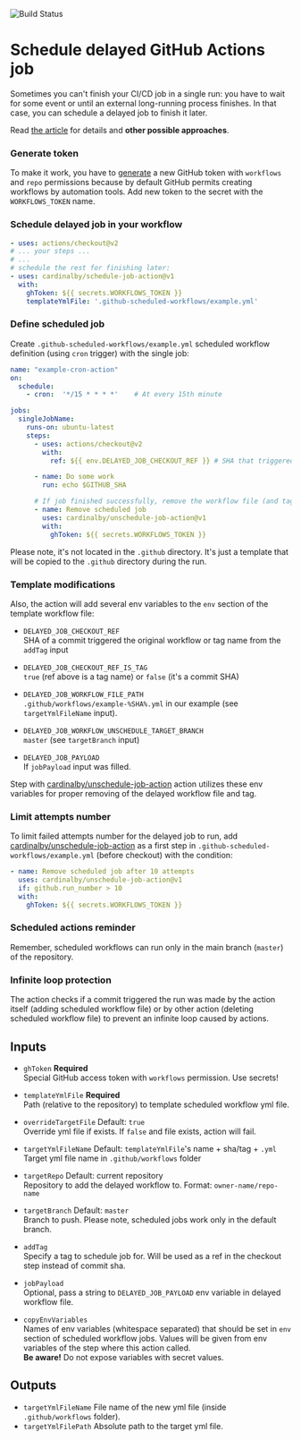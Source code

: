 ![Build Status](https://github.com/cardinalby/schedule-job-action/workflows/build-test/badge.svg)

# Schedule delayed GitHub Actions job

Sometimes you can't finish your CI/CD job in a single run: you have to wait for some event or 
until an external long-running process finishes. In that case, you can schedule a delayed job 
to finish it later. 

Read [the article](https://cardinalby.github.io/blog/post/github-actions/implementing-deferred-steps/) for details
and **other possible approaches**.

### Generate token
To make it work, you have to 
[generate](https://github.com/settings/tokens) a new GitHub token with `workflows` and `repo` 
permissions because by default GitHub permits creating workflows by automation tools. Add new token to
the secret with the `WORKFLOWS_TOKEN` name.

### Schedule delayed job in your workflow
```yaml
- uses: actions/checkout@v2
# ... your steps ...
# ...
# schedule the rest for finishing later:
- uses: cardinalby/schedule-job-action@v1
  with:
    ghToken: ${{ secrets.WORKFLOWS_TOKEN }}
    templateYmlFile: '.github-scheduled-workflows/example.yml'
```

### Define scheduled job
Create `.github-scheduled-workflows/example.yml` scheduled workflow definition (using `cron` trigger) with the 
single job:

```yaml
name: "example-cron-action"
on:
  schedule:
    - cron:  '*/15 * * * *'    # At every 15th minute

jobs:
  singleJobName:
    runs-on: ubuntu-latest
    steps:
      - uses: actions/checkout@v2
        with:
          ref: ${{ env.DELAYED_JOB_CHECKOUT_REF }} # SHA that triggered your original job 

      - name: Do some work
        run: echo $GITHUB_SHA

      # If job finished successfully, remove the workflow file (and tag if necessary)
      - name: Remove scheduled job
        uses: cardinalby/unschedule-job-action@v1
        with:
          ghToken: ${{ secrets.WORKFLOWS_TOKEN }} 
``` 
 
Please note, it's not located in the `.github` directory. It's just a template that will
be copied to the `.github` directory during the run. 

### Template modifications
Also, the action will add several env variables to the `env` section of the template workflow file:

* `DELAYED_JOB_CHECKOUT_REF`<br>
SHA of a commit triggered the original workflow or tag name from the  `addTag` input

* `DELAYED_JOB_CHECKOUT_REF_IS_TAG`<br>
`true` (ref above is a tag name) or `false` (it's a commit SHA)

* `DELAYED_JOB_WORKFLOW_FILE_PATH`<br> 
`.github/workflows/example-%SHA%.yml` in our example (see `targetYmlFileName` input).

* `DELAYED_JOB_WORKFLOW_UNSCHEDULE_TARGET_BRANCH`<br>
`master` (see `targetBranch` input)

* `DELAYED_JOB_PAYLOAD`<br>
If `jobPayload` input was filled.

Step with [cardinalby/unschedule-job-action](https://github.com/cardinalby/unschedule-job-action/) action
utilizes these env variables for proper removing of the delayed workflow file and tag. 

### Limit attempts number
To limit failed attempts number for the delayed job to run, add 
[cardinalby/unschedule-job-action](https://github.com/cardinalby/unschedule-job-action/)
as a first step in `.github-scheduled-workflows/example.yml` (before checkout) with the condition:

```yaml
- name: Remove scheduled job after 10 attempts
  uses: cardinalby/unschedule-job-action@v1
  if: github.run_number > 10
  with:
    ghToken: ${{ secrets.WORKFLOWS_TOKEN }} 
```

### Scheduled actions reminder

Remember, scheduled workflows can run only in the main branch (`master`) of the repository. 

### Infinite loop protection

The action checks if a commit triggered the run was made by the action itself (adding 
scheduled workflow file) or by other action (deleting scheduled workflow file) to prevent
an infinite loop caused by actions.

## Inputs

* `ghToken` **Required**<br>
Special GitHub access token with `workflows` permission. Use secrets!

* `templateYmlFile` **Required**<br>
Path (relative to the repository) to template scheduled workflow yml file.

* `overrideTargetFile` Default: `true`<br>
Override yml file if exists. If `false` and file exists, action will fail.

* `targetYmlFileName` Default: `templateYmlFile`'s name + sha/tag + `.yml`<br>
Target yml file name in `.github/workflows` folder

* `targetRepo` Default: current repository<br>
Repository to add the delayed workflow to. Format: `owner-name/repo-name`

* `targetBranch` Default: `master`<br>
Branch to push. Please note, scheduled jobs work only in the default branch.

* `addTag`<br>
Specify a tag to schedule job for. Will be used as a ref in the checkout step instead of commit sha.

* `jobPayload`<br>
Optional, pass a string to `DELAYED_JOB_PAYLOAD` env variable in delayed workflow file.

* `copyEnvVariables`<br>
Names of env variables (whitespace separated) that should be set in `env` section of scheduled workflow jobs. Values
will be given from env variables of the step where this action called. <br>
**Be aware!** Do not expose variables with secret values. 

## Outputs

* `targetYmlFileName` File name of the new yml file (inside `.github/workflows` folder).
* `targetYmlFilePath` Absolute path to the target yml file.
